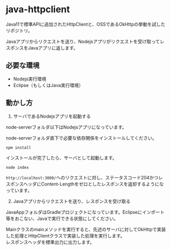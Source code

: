 java-httpclient
==

Java11で標準APIに追加されたHttpClientと、OSSであるOkHttpの挙動を試したリポジトリ。

Javaアプリからリクエストを送り、Nodejsアプリがリクエストを受け取ってレスポンスをJavaアプリに返します。

## 必要な環境

- Nodejs実行環境
- Eclipse（もしくはJava実行環境）

## 動かし方

1. サーバであるNodejsアプリを起動する

node-serverフォルダ以下はNodejsアプリになっています。

node-serverフォルダ直下で必要な依存関係をインストールしてください。

```
npm install
```

インストールが完了したら、サーバとして起動します。

```
node index
```

`http://localhost:3000/`へのリクエストに対し、ステータスコード204かつレスポンスヘッダにContent-Lengthをゼロとしたレスポンスを返却するようになっています。

2. Javaアプリからリクエストを送り、レスポンスを受け取る

JavaAppフォルダはGradleプロジェクトになっています。Eclipseにインポート等をおこない、Javaで実行できる状態にしてください。

Mainクラスのmainメソッドを実行すると、先述のサーバに対してOkHttpで実装した処理とHttpClientクラスで実装した処理を実行します。  
レスポンスヘッダを標準出力に出力します。


